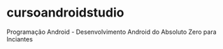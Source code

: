 # cursoandroidstudio

Programação Android - Desenvolvimento Android do Absoluto Zero para Inciantes
